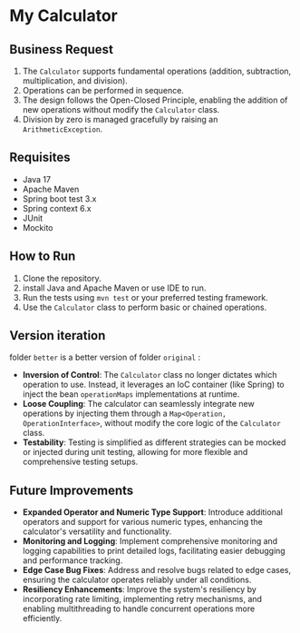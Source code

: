 # My Calculator
 
 
## Business Request 
 
1. The `Calculator` supports fundamental operations (addition, subtraction, multiplication, and division).
2. Operations can be performed in sequence.
3. The design follows the Open-Closed Principle, enabling the addition of new operations without modify the `Calculator` class.
4. Division by zero is managed gracefully by raising an `ArithmeticException`.

 
## Requisites
- Java 17
- Apache Maven 
- Spring boot test 3.x
- Spring context 6.x
- JUnit
- Mockito


## How to Run
1. Clone the repository.
2. install Java and Apache Maven or use IDE to run.
3. Run the tests using `mvn test` or your preferred testing framework.
4. Use the `Calculator` class to perform basic or chained operations.

## Version iteration

folder `better` is a better version of folder `original` :
 
* **Inversion of Control**: The `Calculator` class no longer dictates which operation to use. Instead, it leverages an IoC container (like Spring) to inject the bean `operationMaps` implementations at runtime.
* **Loose Coupling**: The calculator can seamlessly integrate new operations by injecting them through a `Map<Operation, OperationInterface>`, without modify the core logic of the `Calculator` class.
* **Testability**: Testing is simplified as different strategies can be mocked or injected during unit testing, allowing for more flexible and comprehensive testing setups.
  
 
## Future Improvements
- **Expanded Operator and Numeric Type Support**: Introduce additional operators and support for various numeric types, enhancing the calculator's versatility and functionality.
- **Monitoring and Logging**: Implement comprehensive monitoring and logging capabilities to print detailed logs, facilitating easier debugging and performance tracking.
- **Edge Case Bug Fixes**: Address and resolve bugs related to edge cases, ensuring the calculator operates reliably under all conditions.
- **Resiliency Enhancements**: Improve the system's resiliency by incorporating rate limiting, implementing retry mechanisms, and enabling multithreading to handle concurrent operations more efficiently.
